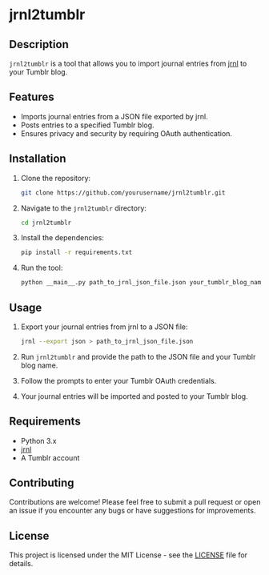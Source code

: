# jrnl2tumblr

## Description
`jrnl2tumblr` is a tool that allows you to import journal entries from [jrnl](https://jrnl.sh/) to your Tumblr blog.

## Features
- Imports journal entries from a JSON file exported by jrnl.
- Posts entries to a specified Tumblr blog.
- Ensures privacy and security by requiring OAuth authentication.

## Installation
1. Clone the repository:
   ```bash
   git clone https://github.com/yourusername/jrnl2tumblr.git
   ```

2. Navigate to the `jrnl2tumblr` directory:
   ```bash
   cd jrnl2tumblr
   ```

3. Install the dependencies:
   ```bash
   pip install -r requirements.txt
   ```

4. Run the tool:
   ```bash
   python __main__.py path_to_jrnl_json_file.json your_tumblr_blog_name
   ```

## Usage
1. Export your journal entries from jrnl to a JSON file:
   ```bash
   jrnl --export json > path_to_jrnl_json_file.json
   ```

2. Run `jrnl2tumblr` and provide the path to the JSON file and your Tumblr blog name.

3. Follow the prompts to enter your Tumblr OAuth credentials.

4. Your journal entries will be imported and posted to your Tumblr blog.

## Requirements
- Python 3.x
- [jrnl](https://jrnl.sh/)
- A Tumblr account

## Contributing
Contributions are welcome! Please feel free to submit a pull request or open an issue if you encounter any bugs or have suggestions for improvements.

## License
This project is licensed under the MIT License - see the [LICENSE](LICENSE) file for details.
```
